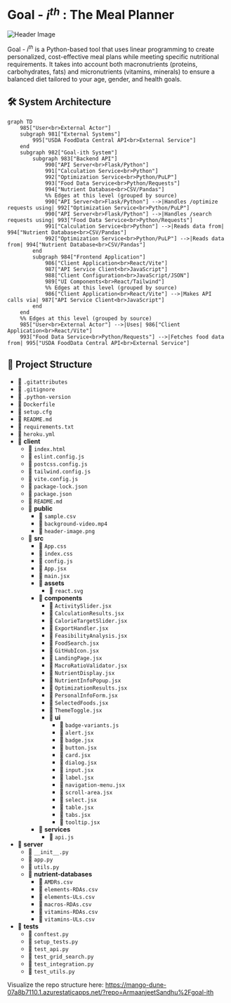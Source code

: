 # Goal - $i^{th}$ : The Meal Planner

![Header Image](https://raw.githubusercontent.com/ArmaanjeetSandhu/goal-ith/refs/heads/main/client/public/header-image.png)

Goal - $i^{th}$ is a Python-based tool that uses linear programming to create personalized, cost-effective meal plans while meeting specific nutritional requirements. It takes into account both macronutrients (proteins, carbohydrates, fats) and micronutrients (vitamins, minerals) to ensure a balanced diet tailored to your age, gender, and health goals.

## 🛠️ System Architecture

```mermaid
graph TD
    985["User<br>External Actor"]
    subgraph 981["External Systems"]
        995["USDA FoodData Central API<br>External Service"]
    end
    subgraph 982["Goal-ith System"]
        subgraph 983["Backend API"]
            990["API Server<br>Flask/Python"]
            991["Calculation Service<br>Python"]
            992["Optimization Service<br>Python/PuLP"]
            993["Food Data Service<br>Python/Requests"]
            994["Nutrient Database<br>CSV/Pandas"]
            %% Edges at this level (grouped by source)
            990["API Server<br>Flask/Python"] -->|Handles /optimize requests using| 992["Optimization Service<br>Python/PuLP"]
            990["API Server<br>Flask/Python"] -->|Handles /search requests using| 993["Food Data Service<br>Python/Requests"]
            991["Calculation Service<br>Python"] -->|Reads data from| 994["Nutrient Database<br>CSV/Pandas"]
            992["Optimization Service<br>Python/PuLP"] -->|Reads data from| 994["Nutrient Database<br>CSV/Pandas"]
        end
        subgraph 984["Frontend Application"]
            986["Client Application<br>React/Vite"]
            987["API Service Client<br>JavaScript"]
            988["Client Configuration<br>JavaScript/JSON"]
            989["UI Components<br>React/Tailwind"]
            %% Edges at this level (grouped by source)
            986["Client Application<br>React/Vite"] -->|Makes API calls via| 987["API Service Client<br>JavaScript"]
        end
    end
    %% Edges at this level (grouped by source)
    985["User<br>External Actor"] -->|Uses| 986["Client Application<br>React/Vite"]
    993["Food Data Service<br>Python/Requests"] -->|Fetches food data from| 995["USDA FoodData Central API<br>External Service"]
```

## 📂 Project Structure

- 📄 `.gitattributes`
- 📄 `.gitignore`
- 📄 `.python-version`
- 📄 `Dockerfile`
- 📄 `setup.cfg`
- 📄 `README.md`
- 📄 `requirements.txt`
- 📄 `heroku.yml`
- 📁 **client**
  - 📄 `index.html`
  - 📄 `eslint.config.js`
  - 📄 `postcss.config.js`
  - 📄 `tailwind.config.js`
  - 📄 `vite.config.js`
  - 📄 `package-lock.json`
  - 📄 `package.json`
  - 📄 `README.md`
  - 📁 **public**
    - 📄 `sample.csv`
    - 📄 `background-video.mp4`
    - 📄 `header-image.png`
  - 📁 **src**
    - 📄 `App.css`
    - 📄 `index.css`
    - 📄 `config.js`
    - 📄 `App.jsx`
    - 📄 `main.jsx`
    - 📁 **assets**
      - 📄 `react.svg`
    - 📁 **components**
      - 📄 `ActivitySlider.jsx`
      - 📄 `CalculationResults.jsx`
      - 📄 `CalorieTargetSlider.jsx`
      - 📄 `ExportHandler.jsx`
      - 📄 `FeasibilityAnalysis.jsx`
      - 📄 `FoodSearch.jsx`
      - 📄 `GitHubIcon.jsx`
      - 📄 `LandingPage.jsx`
      - 📄 `MacroRatioValidator.jsx`
      - 📄 `NutrientDisplay.jsx`
      - 📄 `NutrientInfoPopup.jsx`
      - 📄 `OptimizationResults.jsx`
      - 📄 `PersonalInfoForm.jsx`
      - 📄 `SelectedFoods.jsx`
      - 📄 `ThemeToggle.jsx`
      - 📁 **ui**
        - 📄 `badge-variants.js`
        - 📄 `alert.jsx`
        - 📄 `badge.jsx`
        - 📄 `button.jsx`
        - 📄 `card.jsx`
        - 📄 `dialog.jsx`
        - 📄 `input.jsx`
        - 📄 `label.jsx`
        - 📄 `navigation-menu.jsx`
        - 📄 `scroll-area.jsx`
        - 📄 `select.jsx`
        - 📄 `table.jsx`
        - 📄 `tabs.jsx`
        - 📄 `tooltip.jsx`
    - 📁 **services**
      - 📄 `api.js`
- 📁 **server**
  - 📄 `__init__.py`
  - 📄 `app.py`
  - 📄 `utils.py`
  - 📁 **nutrient-databases**
    - 📄 `AMDRs.csv`
    - 📄 `elements-RDAs.csv`
    - 📄 `elements-ULs.csv`
    - 📄 `macros-RDAs.csv`
    - 📄 `vitamins-RDAs.csv`
    - 📄 `vitamins-ULs.csv`
- 📁 **tests**
  - 📄 `conftest.py`
  - 📄 `setup_tests.py`
  - 📄 `test_api.py`
  - 📄 `test_grid_search.py`
  - 📄 `test_integration.py`
  - 📄 `test_utils.py`

Visualize the repo structure here: https://mango-dune-07a8b7110.1.azurestaticapps.net/?repo=ArmaanjeetSandhu%2Fgoal-ith

